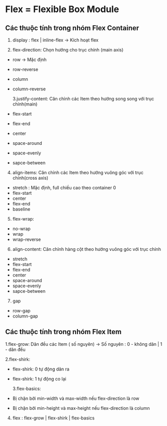 # Flex = Flexible Box Module

## Các thuộc tính trong nhóm Flex Container

1. display : flex | inline-flex -> Kích hoạt flex

2. flex-direction: Chọn hướng cho trục chính (main axis)

- row -> Mặc định
- row-reverse
- column
- column-reverse

  3.justify-content: Căn chỉnh các Item theo hướng song song với trục chính(main)

- flex-start
- flex-end
- center
- space-around
- space-evenly
- sapce-between

4. align-items: Căn chỉnh các Item theo hướng vuông góc với trục chính(cross
   axis)

- stretch : Mặc định, full chiều cao theo container 0
- flex-start
- center
- flex-end
- baseline

5. flex-wrap:

- no-wrap
- wrap
- wrap-reverse

6. align-content: Căn chỉnh hàng cột theo hướng vuông góc với trục chính

- stretch
- flex-start
- flex-end
- center
- space-around
- space-evenly
- sapce-between

7. gap

- row-gap
- column-gap

## Các thuộc tính trong nhóm Flex Item

1.flex-grow: Dãn đều các Item ( số nguyên)
-> Số nguyên : 0 - không dãn | 1 - dãn đều

2.flex-shirk:

- flex-shirk: 0 tự động dãn ra
- flex-shirk: 1 tự động co lại

  3.flex-basics:

- Bị chặn bởi min-width và max-width nếu flex-direction là row
- Bị chặn bởi min-height và max-height nếu flex-direction là column

4. flex : flex-grow | flex-shirk | flex-basics
